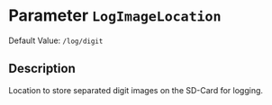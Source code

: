 # Parameter `LogImageLocation`
Default Value: `/log/digit`

## Description
Location to store separated digit images on the SD-Card for logging.


